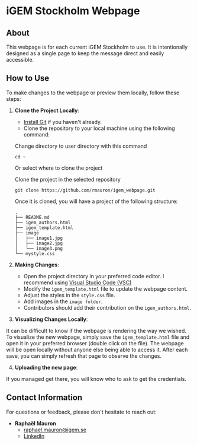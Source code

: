 # iGEM Stockholm Webpage

## About

This webpage is for each current iGEM Stockholm to use. 
It is intentionally designed as a single page to keep the message direct and easily accessible.

## How to Use

To make changes to the webpage or preview them locally, follow these steps:

1. **Clone the Project Locally**:
   - [Install Git](https://git-scm.com/book/en/v2/Getting-Started-Installing-Git) if you haven't already.
   - Clone the repository to your local machine using the following command:

    Change directory to user directory with this command
    ```
    cd ~
    ```
    Or select where to clone the project

    Clone the project in the selected repository
     ```
     git clone https://github.com/rmauron/igem_webpage.git
     ```

    Once it is cloned, you will have a project of the following structure:

    ```
    .
    ├── README.md
    ├── igem_authors.html
    ├── igem_template.html
    ├── image
    │   ├── image1.jpg
    │   ├── image2.jpg
    │   └── image3.png
    └── mystyle.css
    ```

2. **Making Changes**:
   - Open the project directory in your preferred code editor. I recommend using [Visual Studio Code (VSC)](https://code.visualstudio.com/download)
   - Modify the `igem_template.html` file to update the webpage content.
   - Adjust the styles in the `style.css` file.
   - Add images in the `image folder`.
   - Contributors should add their contribution on the `igem_authors.html`.

3. **Visualizing Changes Locally**:

It can be difficult to know if the webpage is rendering the way we wished.
To visualize the new webpage, simply save the `igem_template.html` file and open it in your preferred browser (double click on the file). 
The webpage will be open locally without anyone else being able to access it. After each save, you can simply refresh that page to observe the changes.

4. **Uploading the new page**:

If you managed get there, you will know who to ask to get the credentials.


## Contact Information

For questions or feedback, please don't hesitate to reach out:

- **Raphaël Mauron**
  - raphael.mauron@igem.se
  - [LinkedIn](www.linkedin.com/in/raphael-mauron)
